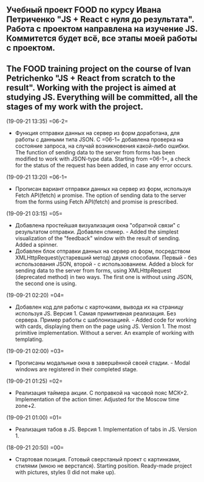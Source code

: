 Учебный проект FOOD по курсу Ивана Петриченко "JS + React с нуля до результата".
Работа с проектом направлена на изучение JS. Коммитется будет всё, все этапы моей работы с проектом.
-----
The FOOD training project on the course of Ivan Petrichenko "JS + React from scratch to the result".
Working with the project is aimed at studying JS. Everything will be committed, all the stages of my work with the project.
-----

(19-09-21 13:35) =06-2=
- Функция отправки данных на сервер из форм доработана, для работы с данными типа JSON. С =06-1= добавлена проверка на состояние запроса, на случай возникновения какой-либо ошибки. The function of sending data to the server from forms has been modified to work with JSON-type data. Starting from =06-1=, a check for the status of the request has been added, in case any error occurs.

(19-09-21 13:20) =06-1=
- Прописан вариант отправки данных на сервер из форм, используя Fetch API(fetch) и promise. The option of sending data to the server from the forms using Fetch API(fetch) and promise is prescribed.

(19-09-21 03:15) =05=
- Добавлена простейшая визуализация окна "обратной связи" с результатом отправки. Добавлен спинер. - Added the simplest visualization of the "feedback" window with the result of sending. Added a spinner.
- Добавлен блок отправки данных на сервер из форм, посредством XMLHttpRequest(устаревший метод) двумя способами. Первый - без использования JSON, второй - с использованием. Added a block for sending data to the server from forms, using XMLHttpRequest (deprecated method) in two ways. The first one is without using JSON, the second one is using.

(19-09-21 02:20) =04=
- Добавлен код для работы с карточками, вывода их на страницу используя JS. Версия 1. Самая примитивная реализация. Без сервера. Пример работы с шаблонизацией. - Added code for working with cards, displaying them on the page using JS. Version 1. The most primitive implementation. Without a server. An example of working with templating.

(19-09-21 02:00) =03=
- Прописаны модальные окна в завершённой своей стадии. - Modal windows are registered in their completed stage.

(19-09-21 01:25) =02=
- Реализация таймера акции. С поправкой на часовой пояс МСК+2. Implementation of the action timer. Adjusted for the Moscow time zone+2.


(19-09-21 01:00) =01=
- Реализация табов в JS. Версия 1. Implementation of tabs in JS. Version 1.


(18-09-21 20:50) =00=
- Стартовая позиция. Готовый сверстаный проект с картинками, стилями (мною не верстался). Starting position. Ready-made project with pictures, styles (I did not make up).
